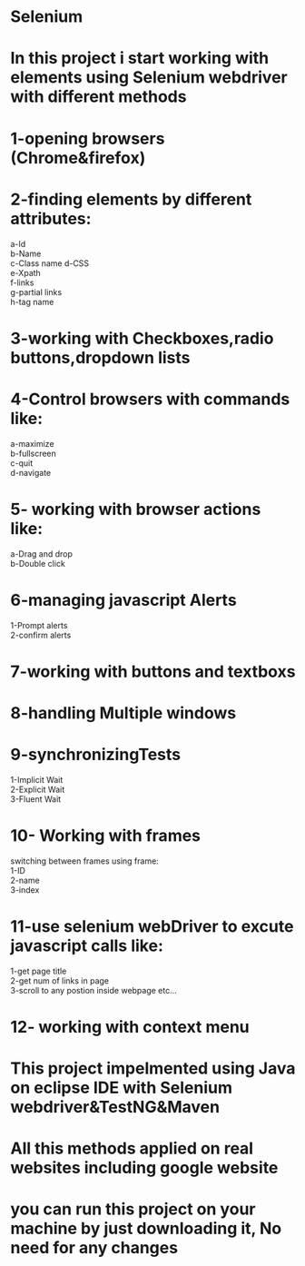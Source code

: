 # Selenium
# In this project i start working with elements using Selenium webdriver with different methods


# 1-opening browsers (Chrome&firefox)

# 2-finding elements by different attributes:    
a-Id   
b-Name  
c-Class name
d-CSS   
e-Xpath  
f-links   
g-partial links  
h-tag name                                                                   

# 3-working with Checkboxes,radio buttons,dropdown lists   


# 4-Control browsers with commands like:    
a-maximize  
b-fullscreen  
c-quit    
d-navigate       

# 5- working with browser actions like:  
a-Drag and drop  
b-Double click 

# 6-managing javascript Alerts 
1-Prompt alerts  
2-confirm alerts


# 7-working with buttons and textboxs

# 8-handling Multiple windows

# 9-synchronizingTests
1-Implicit Wait      
2-Explicit Wait           
3-Fluent Wait

# 10- Working with frames
 switching between frames using frame:   
 1-ID  
 2-name   
 3-index  
 
 # 11-use selenium webDriver to excute javascript calls like:  
 1-get page title  
 2-get num of links in page  
 3-scroll to any postion inside webpage etc...  
 
 # 12- working with context menu


# This project impelmented using Java on eclipse IDE with Selenium webdriver&TestNG&Maven
# All this methods applied on real websites including google website
# you can run this project on your machine by just downloading it, No need for any changes






 

